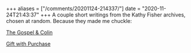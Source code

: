 +++
aliases = ["/comments/20201124-214337/"]
date = "2020-11-24T21:43:37"
+++
A couple short writings from the Kathy Fisher archives, chosen at random. Because they made me chuckle:

[The Gospel & Colin](http://www.aspeckledtrout.com/2011/02/14/the-gospel-colin/)

[Gift with Purchase](http://www.aspeckledtrout.com/2011/02/07/gift-with-purchae/)

